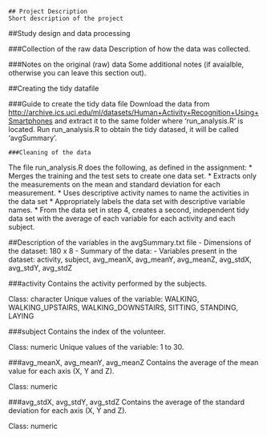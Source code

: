     ## Project Description
    Short description of the project

\#\#Study design and data processing

\#\#\#Collection of the raw data Description of how the data was
collected.

\#\#\#Notes on the original (raw) data Some additional notes (if
avaialble, otherwise you can leave this section out).

\#\#Creating the tidy datafile

\#\#\#Guide to create the tidy data file Download the data from
<a href="http://archive.ics.uci.edu/ml/datasets/Human+Activity+Recognition+Using+Smartphones" class="uri">http://archive.ics.uci.edu/ml/datasets/Human+Activity+Recognition+Using+Smartphones</a>
and extract it to the same folder where ‘run\_analysis.R’ is located.
Run run\_analysis.R to obtain the tidy datased, it will be called
‘avgSummary’.

    ###Cleaning of the data

The file run\_analysis.R does the following, as defined in the
assignment: \* Merges the training and the test sets to create one data
set. \* Extracts only the measurements on the mean and standard
deviation for each measurement. \* Uses descriptive activity names to
name the activities in the data set \* Appropriately labels the data set
with descriptive variable names. \* From the data set in step 4, creates
a second, independent tidy data set with the average of each variable
for each activity and each subject.

\#\#Description of the variables in the avgSummary.txt file - Dimensions
of the dataset: 180 x 8 - Summary of the data: - Variables present in
the dataset: activity, subject, avg\_meanX, avg\_meanY, avg\_meanZ,
avg\_stdX, avg\_stdY, avg\_stdZ

\#\#\#activity Contains the activity performed by the subjects.

Class: character Unique values of the variable: WALKING,
WALKING\_UPSTAIRS, WALKING\_DOWNSTAIRS, SITTING, STANDING, LAYING

\#\#\#subject Contains the index of the volunteer.

Class: numeric Unique values of the variable: 1 to 30.

\#\#\#avg\_meanX, avg\_meanY, avg\_meanZ Contains the average of the
mean value for each axis (X, Y and Z).

Class: numeric

\#\#\#avg\_stdX, avg\_stdY, avg\_stdZ Contains the average of the
standard deviation for each axis (X, Y and Z).

Class: numeric
